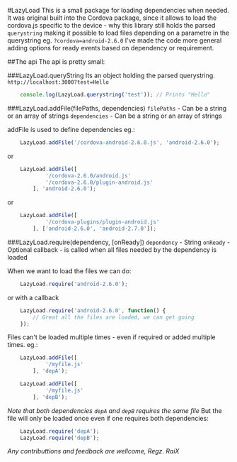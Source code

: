 #LazyLoad
This is a small package for loading dependencies when needed.
It was original built into the Cordova package, since it allows to load the cordova.js specific to the device - why this library still holds the parsed `querystring` making it possible to load files depending on a parametre in the querystring eg. `?cordova=android-2.6.0`
I've made the code more general adding options for ready events based on dependency or requirement.

##The api
The api is pretty small:

###LazyLoad.queryString
Its an object holding the parsed querystring.
`http://localhost:3000?test=Hello`

```js
    console.log(LazyLoad.querystring('test')); // Prints "Hello"
```
###LazyLoad.addFile(filePaths, dependencies)
`filePaths` - Can be a string or an array of strings
`dependencies` - Can be a string or an array of strings

addFile is used to define dependencies eg.:
```js
    LazyLoad.addFile('/cordova-android-2.6.0.js', 'android-2.6.0');
```
or
```js
    LazyLoad.addFile([
            '/cordova-2.6.0/android.js'
            '/cordova-2.6.0/plugin-android.js'
        ], 'android-2.6.0');
```
or
```js
    LazyLoad.addFile([
            '/cordova-plugins/plugin-android.js'
        ], ['android-2.6.0', 'android-2.7.0']);
```


###LazyLoad.require(dependency, [onReady])
`dependency` - String
`onReady` - Optional callback - is called when all files needed by the dependency is loaded

When we want to load the files we can do:
```js
    LazyLoad.require('android-2.6.0');
```

or with a callback
```js
    LazyLoad.require('android-2.6.0', function() {
        // Great all the files are loaded, we can get going
    });
```
Files can't be loaded multiple times - even if required or added multiple times. eg.:
```js
    LazyLoad.addFile([
            '/myfile.js'
        ], 'depA');

    LazyLoad.addFile([
            '/myfile.js'
        ], 'depB');
```
*Note that both dependencies `depA` and `depB` requires the same file*
But the file will only be loaded once even if one requires both dependencies:
```js
    LazyLoad.require('depA');
    LazyLoad.require('depB');
```

*Any contributtions and feedback are wellcome, Regz. RaiX*

